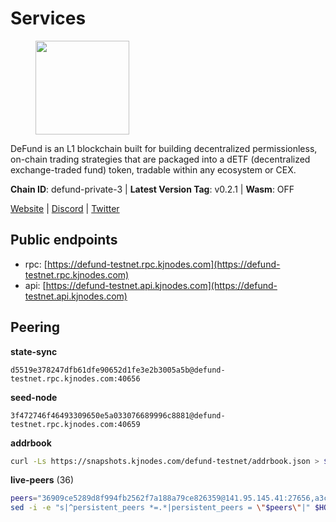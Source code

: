 # Services

<figure><img src="https://raw.githubusercontent.com/kj89/testnet_manuals/main/pingpub/logos/defund.png" width="150" alt=""><figcaption></figcaption></figure>

DeFund is an L1 blockchain built for building decentralized permissionless,  on-chain trading strategies that are packaged into a dETF (decentralized  exchange-traded fund) token, tradable within any ecosystem or CEX.

**Chain ID**: defund-private-3 | **Latest Version Tag**: v0.2.1 | **Wasm**: OFF

[Website](https://www.defund.app) | [Discord](https://discord.gg/FV26pRPZ3P) | [Twitter](https://twitter.com/defund_finance)


## Public endpoints

* rpc: [https://defund-testnet.rpc.kjnodes.com](https://defund-testnet.rpc.kjnodes.com)
* api: [https://defund-testnet.api.kjnodes.com](https://defund-testnet.api.kjnodes.com)

## Peering

**state-sync**

```text
d5519e378247dfb61dfe90652d1fe3e2b3005a5b@defund-testnet.rpc.kjnodes.com:40656
```

**seed-node**

```text
3f472746f46493309650e5a033076689996c8881@defund-testnet.rpc.kjnodes.com:40659
```

**addrbook**
```bash
curl -Ls https://snapshots.kjnodes.com/defund-testnet/addrbook.json > $HOME/.defund/config/addrbook.json
```

**live-peers** (36)
```bash
peers="36909ce5289d8f994fb2562f7a188a79ce826359@141.95.145.41:27656,a3cac2328bb41f44c17c437ff8ee29d46b91ae0c@38.242.139.95:26656,d04084623a4ec44fd91d46f07ba2e2d1d0638dd4@141.95.23.183:26656,0544670a43be0a61c7e354bc55d32b6573dc31cf@94.131.106.79:26656,b2521331cc7ef94374208aae2c1ed8a3dcdd811b@95.217.118.100:28656,219c417bd9de04c60f730abd4769e981f10c083b@109.123.249.191:26656,e6b3dc37e08c1807cc044eb56061cfe0186af569@65.108.206.45:27656,d5519e378247dfb61dfe90652d1fe3e2b3005a5b@65.109.68.190:40656,20151f8b15d6f3ad670f5bfc1c747de72e96fb3f@194.180.176.128:26656,2a138efb5ef0638386af44c3df32ccdc8895b4d0@65.21.172.60:36656,58437bc62307a512f391db5c1e24e3cff8b9f8d3@136.243.88.91:2070,5ac71c9178d2f28b67c6c54e1b7871065aefe8da@161.97.81.155:26656,7ca31e50d5509104ea481869bcbe91e6883fe9d0@135.181.150.198:36656,1a01a583c1a0ffedbf3623236fe0eeb15489cc62@51.81.57.80:10356,e4470dac98f2cee5bd060c52c7d801d57bfc9308@185.245.182.206:26656,d9d5f9a4ca3cb5ab7db0e6735b0ce8c246eceb6b@135.181.214.190:26656,d31d9801e7a021d287570b94ffcf27b91b0d9b66@217.76.55.74:26656,a488bdf909f71f64c7948f1cb783bd29af66f3ae@23.88.66.239:33656,ccace1585ce7d671f09d4d442d77936b29ee8118@164.68.127.182:26656,a28ed6c0af36097350181d5fa2d116f6e93585fe@38.242.139.91:26656,7831e762e13c2cb99236b59f5513bf1f8d16d036@88.99.3.158:10356,b5f48558fd70799ae123bd879ce12205478be379@135.125.180.36:20756,f6a16b8fd8e43442d9cbe852fa6104dc743c3383@38.242.139.242:26656,95d487c4f51295c4cd799cc7fe53d23ea7298bdf@206.246.71.251:46656,d325bc4677b9a10d9acc2f34982f8001099e7e2b@88.210.6.152:26656,bee3cc2feaafa0eb98f5044d9f0ac11f7b8d468e@185.225.191.23:26656,4f865b04ff70dd314c840bb3c324f41edbb3c3ff@164.68.102.102:26656,0484eab6881ba458c5988296403963aaf273700b@157.90.236.25:18656,e199e4d17120559bc34357d72f6595cbcd4d5cd4@173.212.216.232:26656,57eadf177e7429db82bfdbed6fa0521e8741e404@94.130.13.40:26656,c734239cb2a4a59e69de4fc52a9c4aca57285391@199.175.98.107:26656,09ce2d3fc0fdc9d1e879888e7d72ae0fefef6e3d@65.108.105.48:11256,c34b4bc09946950d3fb8059d4954f45ed24e25bc@89.163.255.100:26656,a78c5a1fa7b12eef729fa3dec3b7c3b073552664@45.147.199.191:26656,b2d88a66cd3da5bcfcee01ad3baa892d51bfca42@15.235.10.157:26656,67742399a48abc97c7eef61b1a60b96c720122c2@45.147.199.180:26656"
sed -i -e "s|^persistent_peers *=.*|persistent_peers = \"$peers\"|" $HOME/.defund/config/config.toml
```
